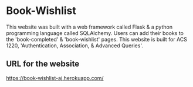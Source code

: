 # Book-Wishlist
This website was built with a web framework called Flask & a python programming language called SQLAlchemy. Users can add their books to the 'book-completed' & 'book-wishlist' pages. This website is built for ACS 1220, 'Authentication, Association, & Advanced Queries'.

## URL for the website
https://book-wishlist-aj.herokuapp.com/
